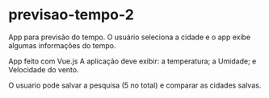 # previsao-tempo-2
App para previsão do tempo. O usuário seleciona a cidade e o app exibe algumas informações do tempo.

App feito com Vue.js
A aplicação deve exibir:
a temperatura;
a Umidade;
e Velocidade do vento.

O usuario pode salvar a pesquisa (5 no total) e comparar as cidades salvas.

